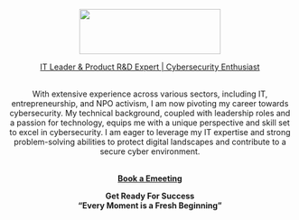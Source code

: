 <p align="center">
<a href="https://berson.io/">
<img src="https://github.com/bersonio/bersonio/blob/main/vb.png" style="width:250px;height:80px;">
</p>


<p align="center">
IT Leader & Product R&D Expert | Cybersecurity Enthusiast</a> <br>

<br>

<p align="center">
<a>With extensive experience across various sectors, including IT, entrepreneurship, and NPO activism, I am now pivoting my career towards cybersecurity. My technical background, coupled with leadership roles and a passion for technology, equips me with a unique perspective and skill set to excel in cybersecurity. I am eager to leverage my IT expertise and strong problem-solving abilities to protect digital landscapes and contribute to a secure cyber environment.</a> <br>

<br>

</p>
<p align="center">
<a href = "https://calendar.app.google/NFkThCGpSLE5ER4JA"><b>Book a Emeeting</b></a>
</p>


<p align="center">
<b>Get Ready For Success</b> <br>
<b>“Every Moment is a Fresh Beginning”</b>
</p>

